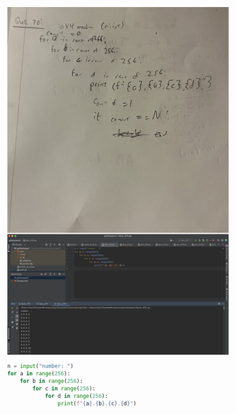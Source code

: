![](https://github.com/KaiFig/year_2/blob/main/quizzes/Quiz_070.jpg)
![](https://github.com/KaiFig/year_2/blob/main/quizzes/Quiz_070_test.jpg)

```.py
n = input("number: ")
for a in range(256):
    for b in range(256):
        for c in range(256):
            for d in range(256):
                print(f"{a}.{b}.{c}.{d}")
```

